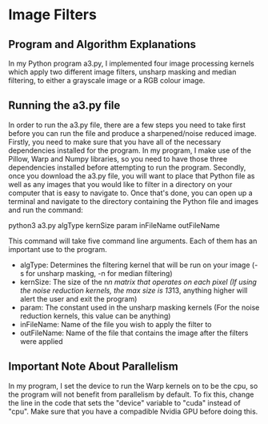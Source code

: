 # Image Filters


## Program and Algorithm Explanations

In my Python program a3.py, I implemented four image processing kernels which
apply two different image filters, unsharp masking and median filtering, to either a
grayscale image or a RGB colour image.

## Running the a3.py file

In order to run the a3.py file, there are a few steps you need to take first before you
can run the file and produce a sharpened/noise reduced image. Firstly, you need to make
sure that you have all of the necessary dependencies installed for the program. In my
program, I make use of the Pillow, Warp and Numpy libraries, so you need to have those
three dependencies installed before attempting to run the program. Secondly, once
you download the a3.py file, you will want to place that Python file as
well as any images that you would like to filter in a directory on your computer that is
easy to navigate to. Once that's done, you can open up a terminal and navigate to the
directory containing the Python file and images and run the command:

python3 a3.py algType kernSize param inFileName outFileName

This command will take five command line arguments. Each of them has an important
use to the program.
- algType: Determines the filtering kernel that will be run on your image (-s for
unsharp masking, -n for median filtering)
- kernSize: The size of the n*n matrix that operates on each pixel (If using the noise
reduction kernels, the max size is 13*13, anything higher will alert the user and
exit the program)
- param: The constant used in the unsharp masking kernels (For the noise reduction
kernels, this value can be anything)
- inFileName: Name of the file you wish to apply the filter to
- outFileName: Name of the file that contains the image after the filters were
applied

## Important Note About Parallelism

In my program, I set the device to run the Warp kernels on to be the cpu, so the program will
not benefit from parallelism by default. To fix this, change the line in the code that sets the "device" variable
to "cuda" instead of "cpu". Make sure that you have a compadible Nvidia GPU before doing this.
